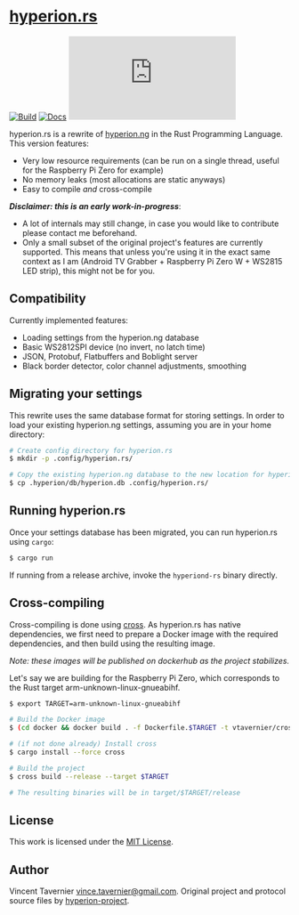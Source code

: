 # [hyperion.rs](https://github.com/vtavernier/hyperion.rs)

[![Build](https://github.com/vtavernier/hyperion.rs/workflows/build/badge.svg)](https://github.com/vtavernier/hyperion.rs/actions)
[![Docs](https://img.shields.io/badge/docs-master-blue)](https://vtavernier.github.io/hyperion.rs/hyperion/)
[![GitHub](https://img.shields.io/github/license/vtavernier/hyperion.rs)](LICENSE)

hyperion.rs is a rewrite of
[hyperion.ng](https://github.com/hyperion-project/hyperion.ng) in the Rust
Programming Language. This version features:

* Very low resource requirements (can be run on a single thread, useful for the
  Raspberry Pi Zero for example)
* No memory leaks (most allocations are static anyways)
* Easy to compile *and* cross-compile

***Disclaimer: this is an early work-in-progress***:
* A lot of internals may still change, in case you would like to contribute
  please contact me beforehand.
* Only a small subset of the original project's features are currently
  supported. This means that unless you're using it in the exact same context as
  I am (Android TV Grabber + Raspberry Pi Zero W + WS2815 LED strip), this might
  not be for you.

## Compatibility

Currently implemented features:

* Loading settings from the hyperion.ng database
* Basic WS2812SPI device (no invert, no latch time)
* JSON, Protobuf, Flatbuffers and Boblight server
* Black border detector, color channel adjustments, smoothing

## Migrating your settings

This rewrite uses the same database format for storing settings. In order to
load your existing hyperion.ng settings, assuming you are in your home
directory:

```bash
# Create config directory for hyperion.rs
$ mkdir -p .config/hyperion.rs/

# Copy the existing hyperion.ng database to the new location for hyperion.rs
$ cp .hyperion/db/hyperion.db .config/hyperion.rs/
```

## Running hyperion.rs

Once your settings database has been migrated, you can run hyperion.rs using
`cargo`:

```bash
$ cargo run
```

If running from a release archive, invoke the `hyperiond-rs` binary directly.

## Cross-compiling

Cross-compiling is done using [cross](https://github.com/rustembedded/cross). As
hyperion.rs has native dependencies, we first need to prepare a Docker image
with the required dependencies, and then build using the resulting image.

*Note: these images will be published on dockerhub as the project stabilizes.*

Let's say we are building for the Raspberry Pi Zero, which corresponds to the
Rust target arm-unknown-linux-gnueabihf.

```bash
$ export TARGET=arm-unknown-linux-gnueabihf

# Build the Docker image
$ (cd docker && docker build . -f Dockerfile.$TARGET -t vtavernier/cross-hyperion:$TARGET)

# (if not done already) Install cross
$ cargo install --force cross

# Build the project
$ cross build --release --target $TARGET

# The resulting binaries will be in target/$TARGET/release
```

## License

This work is licensed under the [MIT License](LICENSE).

## Author

Vincent Tavernier <vince.tavernier@gmail.com>. Original project and protocol
source files by [hyperion-project](https://github.com/hyperion-project).
